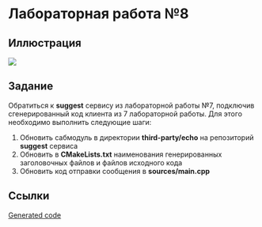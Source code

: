 # Лабораторная работа №8

## Иллюстрация 

[![](https://mermaid.ink/img/eyJjb2RlIjoic2VxdWVuY2VEaWFncmFtXG4gICAgcGFydGljaXBhbnQgQ2xpZW50XG4gICAgcGFydGljaXBhbnQgU2VydmVyIGFzIFNlcnZlcls5MDkwXVxuICAgIENsaWVudC0-PlNlcnZlcjogY2FsbCBIZWxsbyhIZWxsb1JlcXVlc3R7J3dvcmxkJ30pXG4gICAgU2VydmVyLT4-Q2xpZW50OiBIZWxsb1Jlc3BvbnNleydIZWxsbyB3b3JsZCd9XG4gICAgICAgICAgICAiLCJtZXJtYWlkIjp7InRoZW1lIjoiZGVmYXVsdCJ9LCJ1cGRhdGVFZGl0b3IiOmZhbHNlfQ)](https://mermaid-js.github.io/mermaid-live-editor/#/edit/eyJjb2RlIjoic2VxdWVuY2VEaWFncmFtXG4gICAgcGFydGljaXBhbnQgQ2xpZW50XG4gICAgcGFydGljaXBhbnQgU2VydmVyIGFzIFNlcnZlcls5MDkwXVxuICAgIENsaWVudC0-PlNlcnZlcjogY2FsbCBIZWxsbyhIZWxsb1JlcXVlc3R7J3dvcmxkJ30pXG4gICAgU2VydmVyLT4-Q2xpZW50OiBIZWxsb1Jlc3BvbnNleydIZWxsbyB3b3JsZCd9XG4gICAgICAgICAgICAiLCJtZXJtYWlkIjp7InRoZW1lIjoiZGVmYXVsdCJ9LCJ1cGRhdGVFZGl0b3IiOmZhbHNlfQ)

## Задание

Обратиться к **suggest** сервису из лабораторной работы №7, подключив сгенерированный код клиента из 7 лабораторной работы.
Для этого необходимо выполнить следующие шаги:
1. Обновить сабмодуль в директории **third-party/echo** на репозиторий **suggest** сервиса
2. Обновить в **CMakeLists.txt** наименования генерированных заголовочных файлов и файлов исходного кода
3. Обновить код отправки сообщения в **sources/main.cpp**

## Ссылки

[Generated code](https://github.com/bmstu-iu8-cpp-sem-3/lab-07-grpc-service/tree/master/ccpkg)
